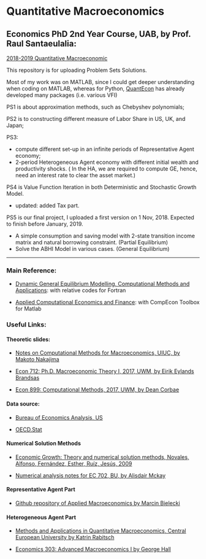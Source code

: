 # Quantitative Macroeconomics

## Economics PhD 2nd Year Course, UAB, by Prof. Raul Santaeulalia:
[2018-2019 Quantitative Macroeconomic](http://r-santaeulalia.net/Quantitative-Macro-F18-UnitI.html)

This repository is for uploading Problem Sets Solutions.

Most of my work was on MATLAB, since I could get deeper understanding when coding on MATLAB, whereas for Python,
[QuantEcon](https://lectures.quantecon.org/py/index.html) has already developed many packages (i.e. various VFI)

PS1 is about approximation methods, such as Chebyshev polynomials;  

PS2 is to constructing different measure of Labor Share in US, UK, and Japan;

PS3:
- compute different set-up in an infinite periods of Representative Agent economy;
- 2-period Heterogeneous Agent economy with different initial wealth and productivity shocks. ( In the HA, we are required to compute GE, hence, need an interest rate to clear the asset market.)

PS4 is Value Function Iteration in both Deterministic and Stochastic Growth Model.
- updated: added Tax part.

PS5 is our final project, I uploaded a first version on 1 Nov, 2018. Expected to finish before January, 2019.
- A simple consumption and saving model with 2-state transition income matrix and natural borrowing constraint. (Partial Equilibrium)
- Solve the ABHI Model in various cases. (General Equilibrium)

---

### Main Reference:
- [Dynamic General Equilibrium Modelling, Computational Methods and Applications](https://www.wiwi.uni-augsburg.de/vwl/maussner/dge_buch/dge_book_2ed/downloads_2nd/): with relative codes for Fortran

- [Applied Computational Economics and Finance](http://www4.ncsu.edu/unity/users/p/pfackler/www/compecon/): with CompEcon Toolbox for Matlab

### Useful Links:

#### Theoretic slides:
- [Notes on Computational Methods for Macroeconomics, UIUC, by Makoto Nakajima](https://sites.google.com/site/makotonakajima/notes)

- [Econ 712: Ph.D. Macroeconomic Theory I, 2017, UWM, by Eirik Eylands Brandsas](https://sites.google.com/site/eirikbrandsaas/teaching/econ712_2017)

- [Econ 899: Computational Methods, 2017, UWM, by Dean Corbae](https://sites.google.com/a/wisc.edu/deancorbae/teaching)

#### Data source:
- [Bureau of Economics Analysis, US](https://apps.bea.gov/iTable/iTable.cfm?reqid=19&step=2#reqid=19&step=2&isuri=1&1921=survey)

- [OECD.Stat](https://stats.oecd.org/#)

#### Numerical Solution Methods
- [Economic Growth: Theory and numerical solution methods, Novales, Alfonso, Fernández, Esther, Ruíz, Jesús, 2009](https://www.ucm.es/fundamentos-analisis-economico2/growth-textbook)

- [Numerical analysis notes for EC 702, BU, by Alisdair Mckay](http://people.bu.edu/amckay/EC702/index.html)

#### Representative Agent Part

- [Github repository of Applied Macroeconomics by Marcin Bielecki ](http://coin.wne.uw.edu.pl/mbielecki/index.php?show=LecturesApplied_Macroeconomics)


#### Heterogeneous Agent Part

- [Methods and Applications in Quantitative Macroeconomics, Central European University by Katrin Rabitsch](https://sites.google.com/site/katrinrabitsch/teaching/quantmacro2012)

- [Economics 303: Advanced Macroeconomics I by George Hall](http://people.brandeis.edu/~ghall/econ303/)
